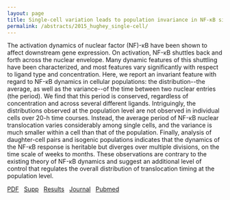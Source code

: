 ```yaml
---
layout: page
title: Single-cell variation leads to population invariance in NF-κB signaling dynamics
permalink: /abstracts/2015_hughey_single-cell/
---
```


The activation dynamics of nuclear factor (NF)-κB have been shown to affect downstream gene expression. On activation, NF-κB shuttles back and forth across the nuclear envelope. Many dynamic features of this shuttling have been characterized, and most features vary significantly with respect to ligand type and concentration. Here, we report an invariant feature with regard to NF-κB dynamics in cellular populations: the distribution--the average, as well as the variance--of the time between two nuclear entries (the period). We find that this period is conserved, regardless of concentration and across several different ligands. Intriguingly, the distributions observed at the population level are not observed in individual cells over 20-h time courses. Instead, the average period of NF-κB nuclear translocation varies considerably among single cells, and the variance is much smaller within a cell than that of the population. Finally, analysis of daughter-cell pairs and isogenic populations indicates that the dynamics of the NF-κB response is heritable but diverges over multiple divisions, on the time scale of weeks to months. These observations are contrary to the existing theory of NF-κB dynamics and suggest an additional level of control that regulates the overall distribution of translocation timing at the population level.

[PDF](../../assets/2015_hughey_single-cell.pdf)&nbsp;&nbsp;
[Supp](../../assets/2015_hughey_single-cell_supp.pdf)&nbsp;&nbsp;
[Results](http://archive.simtk.org/livecellnfkb/hughey2014/interactive)&nbsp;&nbsp;
[Journal](https://doi.org/10.1091/mbc.E14-08-1267)&nbsp;&nbsp;
[Pubmed](https://www.ncbi.nlm.nih.gov/pubmed/25473117)&nbsp;&nbsp;
